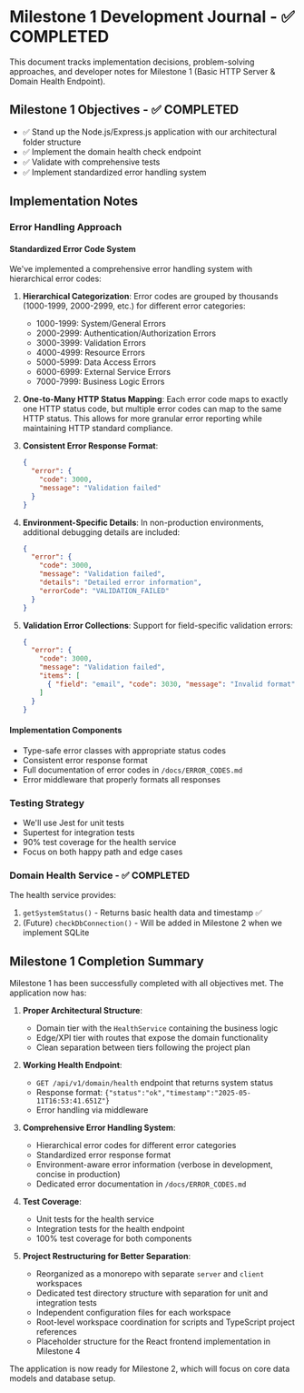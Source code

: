 # Milestone 1 Development Journal - ✅ COMPLETED

This document tracks implementation decisions, problem-solving approaches, and developer notes for Milestone 1 (Basic HTTP Server & Domain Health Endpoint).

## Milestone 1 Objectives - ✅ COMPLETED

- ✅ Stand up the Node.js/Express.js application with our architectural folder structure
- ✅ Implement the domain health check endpoint
- ✅ Validate with comprehensive tests
- ✅ Implement standardized error handling system

## Implementation Notes

### Error Handling Approach

#### Standardized Error Code System
We've implemented a comprehensive error handling system with hierarchical error codes:

1. **Hierarchical Categorization**: Error codes are grouped by thousands (1000-1999, 2000-2999, etc.) for different error categories:
   - 1000-1999: System/General Errors
   - 2000-2999: Authentication/Authorization Errors
   - 3000-3999: Validation Errors
   - 4000-4999: Resource Errors
   - 5000-5999: Data Access Errors
   - 6000-6999: External Service Errors
   - 7000-7999: Business Logic Errors

2. **One-to-Many HTTP Status Mapping**: Each error code maps to exactly one HTTP status code, but multiple error codes can map to the same HTTP status. This allows for more granular error reporting while maintaining HTTP standard compliance.

3. **Consistent Error Response Format**:
   ```json
   {
     "error": {
       "code": 3000,
       "message": "Validation failed"
     }
   }
   ```

4. **Environment-Specific Details**: In non-production environments, additional debugging details are included:
   ```json
   {
     "error": {
       "code": 3000,
       "message": "Validation failed",
       "details": "Detailed error information",
       "errorCode": "VALIDATION_FAILED"
     }
   }
   ```

5. **Validation Error Collections**: Support for field-specific validation errors:
   ```json
   {
     "error": {
       "code": 3000,
       "message": "Validation failed",
       "items": [
         { "field": "email", "code": 3030, "message": "Invalid format" }
       ]
     }
   }
   ```

#### Implementation Components
- Type-safe error classes with appropriate status codes
- Consistent error response format
- Full documentation of error codes in `/docs/ERROR_CODES.md`
- Error middleware that properly formats all responses

### Testing Strategy
- We'll use Jest for unit tests
- Supertest for integration tests
- 90% test coverage for the health service
- Focus on both happy path and edge cases

### Domain Health Service - ✅ COMPLETED
The health service provides:
1. `getSystemStatus()` - Returns basic health data and timestamp ✅
2. (Future) `checkDbConnection()` - Will be added in Milestone 2 when we implement SQLite

## Milestone 1 Completion Summary

Milestone 1 has been successfully completed with all objectives met. The application now has:

1. **Proper Architectural Structure**:
   - Domain tier with the `HealthService` containing the business logic
   - Edge/XPI tier with routes that expose the domain functionality
   - Clean separation between tiers following the project plan

2. **Working Health Endpoint**:
   - `GET /api/v1/domain/health` endpoint that returns system status
   - Response format: `{"status":"ok","timestamp":"2025-05-11T16:53:41.651Z"}`
   - Error handling via middleware

3. **Comprehensive Error Handling System**:
   - Hierarchical error codes for different error categories
   - Standardized error response format
   - Environment-aware error information (verbose in development, concise in production)
   - Dedicated error documentation in `/docs/ERROR_CODES.md`

4. **Test Coverage**:
   - Unit tests for the health service
   - Integration tests for the health endpoint
   - 100% test coverage for both components

5. **Project Restructuring for Better Separation**:
   - Reorganized as a monorepo with separate `server` and `client` workspaces
   - Dedicated test directory structure with separation for unit and integration tests
   - Independent configuration files for each workspace
   - Root-level workspace coordination for scripts and TypeScript project references
   - Placeholder structure for the React frontend implementation in Milestone 4

The application is now ready for Milestone 2, which will focus on core data models and database setup.
